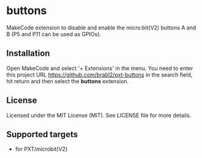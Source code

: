 # buttons

MakeCode extension to disable and enable the micro:bit(V2) buttons A and B (P5 and P11 can be used as GPIOs).

## Installation

Open MakeCode and select '+ Extensions' in the menu. You need to enter this project URL https://github.com/brabl2/pxt-buttons in the search field, hit return and then select the **buttons** extension.

## License

Licensed under the MIT License (MIT). See LICENSE file for more details.

## Supported targets

- for PXT/microbit(V2)
